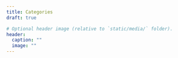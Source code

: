 ```yaml
---
title: Categories
draft: true

# Optional header image (relative to `static/media/` folder).
header:
  caption: ""
  image: ""
---
```

